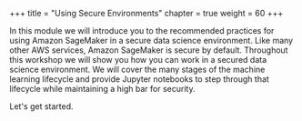 +++
title = "Using Secure Environments"
chapter = true
weight = 60
+++

In this module we will introduce you to the recommended practices for using Amazon SageMaker in a secure data science environment.  Like many other AWS services, Amazon SageMaker is secure by default.  Throughout this workshop we will show you how you can work in a secured data science environment.  We will cover the many stages of the machine learning lifecycle and provide Jupyter notebooks to step through that lifecycle while maintaining a high bar for security.

Let's get started.
